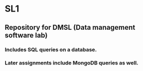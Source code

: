 # SL1
## Repository for DMSL (Data management software lab)  

### Includes SQL queries on a database.
### Later assignments include MongoDB queries as well.
